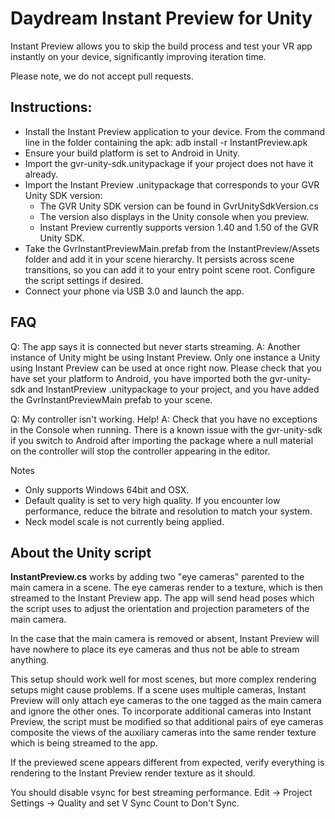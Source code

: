 # Daydream Instant Preview for Unity

Instant Preview allows you to skip the build process and test your VR app instantly on your device, significantly improving iteration time. 

Please note, we do not accept pull requests.

## Instructions:
* Install the Instant Preview application to your device. From the command line in the folder containing the apk: adb install -r InstantPreview.apk
* Ensure your build platform is set to Android in Unity.
* Import the gvr-unity-sdk.unitypackage if your project does not have it already.
* Import the Instant Preview .unitypackage that corresponds to your GVR Unity SDK version:
  * The GVR Unity SDK version can be found in GvrUnitySdkVersion.cs
  * The version also displays in the Unity console when you preview.
  * Instant Preview currently supports version 1.40 and 1.50 of the GVR Unity SDK.
* Take the GvrInstantPreviewMain.prefab from the InstantPreview/Assets folder and add it in your scene hierarchy. It persists across scene transitions, so you can add it to your entry point scene root. Configure the script settings if desired.
* Connect your phone via USB 3.0 and launch the app.

## FAQ
Q: The app says it is connected but never starts streaming.
A: Another instance of Unity might be using Instant Preview. Only one instance a Unity using Instant Preview can be used at once right now. Please check that you have set your platform to Android, you have imported both the gvr-unity-sdk and InstantPreview .unitypackage to your project, and you have added the GvrInstantPreviewMain prefab to your scene. 

Q: My controller isn't working. Help!
A: Check that you have no exceptions in the Console when running. There is a known issue with the gvr-unity-sdk if you switch to Android after importing the package where a null material on the controller will stop the controller appearing in the editor.

Notes
* Only supports Windows 64bit and OSX.
* Default quality is set to very high quality. If you encounter low performance, reduce the bitrate and resolution to match your system.
* Neck model scale is not currently being applied.

## About the Unity script

**InstantPreview.cs** works by adding two "eye cameras" parented to the main camera in a scene. The eye cameras render to a texture, which is then streamed to the Instant Preview app. The app will send head poses which the script uses to adjust the orientation and projection parameters of the main camera. 

In the case that the main camera is removed or absent, Instant Preview will have nowhere to place its eye cameras and thus not be able to stream anything.

This setup should work well for most scenes, but more complex rendering setups might cause problems. If a scene uses multiple cameras, Instant Preview will only attach eye cameras to the one tagged as the main camera and ignore the other ones. To incorporate additional cameras into Instant Preview, the script must be modified so that additional pairs of eye cameras composite the views of the auxiliary cameras into the same render texture which is being streamed to the app. 

If the previewed scene appears different from expected, verify everything is rendering to the Instant Preview render texture as it should.

You should disable vsync for best streaming performance. Edit -> Project Settings -> Quality and set V Sync Count to Don't Sync.
